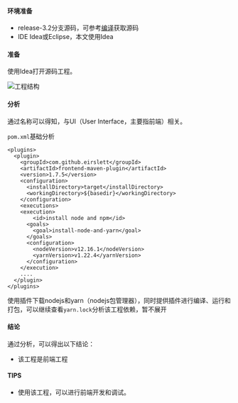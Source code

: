 #### 环境准备

- release-3.2分支源码，可参考[编译](../编译/编译.md)获取源码
- IDE Idea或Eclipse，本文使用Idea


#### 准备

使用Idea打开源码工程。

![工程结构](../../image/工程结构.png)



#### 分析

通过名称可以得知，与UI（User Interface，主要指前端）相关。

`pom.xml`基础分析

```
<plugins>
  <plugin>
    <groupId>com.github.eirslett</groupId>
    <artifactId>frontend-maven-plugin</artifactId>
    <version>1.7.5</version>
    <configuration>
      <installDirectory>target</installDirectory>
      <workingDirectory>${basedir}</workingDirectory>
    </configuration>
    <executions>
    <execution>
    	<id>install node and npm</id>
      <goals>
        <goal>install-node-and-yarn</goal>
      </goals>
      <configuration>
        <nodeVersion>v12.16.1</nodeVersion>
        <yarnVersion>v1.22.4</yarnVersion>
      </configuration>
    </execution>
    ....
  </plugin>
</plugins>
```

使用插件下载nodejs和yarn（nodejs包管理器），同时提供插件进行编译、运行和打包，可以继续查看`yarn.lock`分析该工程依赖，暂不展开

#### 结论
通过分析，可以得出以下结论：

- 该工程是前端工程

#### TIPS

- 使用该工程，可以进行前端开发和调试。
